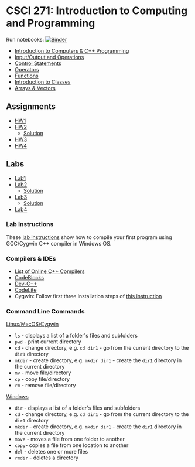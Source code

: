# CSCI 271: Introduction to Computing and Programming

Run notebooks: [![Binder](https://mybinder.org/badge.svg)](https://mybinder.org/v2/gh/wildart/CSCI271/master?filepath=notebooks)

- [Introduction to Computers & C++ Programming](https://nbviewer.jupyter.org/github/wildart/CSCI271/blob/master/notebooks/Introduction-to-Computers-and-Programming.ipynb)
- [Input/Output and Operations](https://nbviewer.jupyter.org/github/wildart/CSCI271/blob/master/notebooks/Input-Output-and-Operations.ipynb)
- [Control Statements](https://nbviewer.jupyter.org/github/wildart/CSCI271/blob/master/notebooks/Control-Statements.ipynb)
- [Operators](https://nbviewer.jupyter.org/github/wildart/CSCI271/blob/master/notebooks/Operators.ipynb)
- [Functions](docs/Functions.md)
- [Introduction to Classes](docs/Introduction-to-Classes.md)
- [Arrays & Vectors](docs/Arrays.md)

## Assignments

- [HW1](assign/hw01.md)
- [HW2](assign/hw02.md)
  - [Solution](assign/hw02-ans.md)
- [HW3](assign/hw03.md)
- [HW4](assign/hw04.md)

## Labs

- [Lab1](assign/lab01.md)
- [Lab2](assign/lab02.md)
  - [Solution](assign/lab02-ans.md)
- [Lab3](assign/lab03.md)
  - [Solution](assign/lab03-ans.md)
- [Lab4](assign/lab04.md)

### Lab Instructions

These [lab instructions](docs/First-lab-instructions.md) show how to compile your first program using GCC/Cygwin C++ compiler in Windows OS.

### Compilers & IDEs

- [List of Online C++ Compilers](https://arnemertz.github.io/online-compilers/)
- [CodeBlocks](http://www.codeblocks.org/)
- [Dev-C++](https://www.bloodshed.net/devcpp.html)
- [CodeLite](https://codelite.org/)
- Cygwin: Follow first three installation steps of [this instruction](https://warwick.ac.uk/fac/sci/moac/people/students/peter_cock/cygwin/)

### Command Line Commands

[Linux/MacOS/Cygwin](https://ss64.com/bash/)

- `ls` - displays a list of a folder's files and subfolders
- `pwd` - print current directory
- `cd` - change directory, e.g. `cd dir1` - go from the current directory to the `dir1` directory
- `mkdir` - create directory, e.g. `mkdir dir1` - create the `dir1` directory in the current directory
- `mv` - move file/directory
- `cp` - copy file/directory
- `rm` - remove file/directory

[Windows](https://ss64.com/nt/)

- `dir` - displays a list of a folder's files and subfolders
- `cd` - change directory, e.g. `cd dir1` - go from the current directory to the `dir1` directory
- `mkdir` - create directory, e.g. `mkdir dir1` - create the `dir1` directory in the current directory
- `move` - moves a file from one folder to another
- `copy`- copies a file from one location to another
- `del` - deletes one or more files
- `rmdir` - deletes a directory
